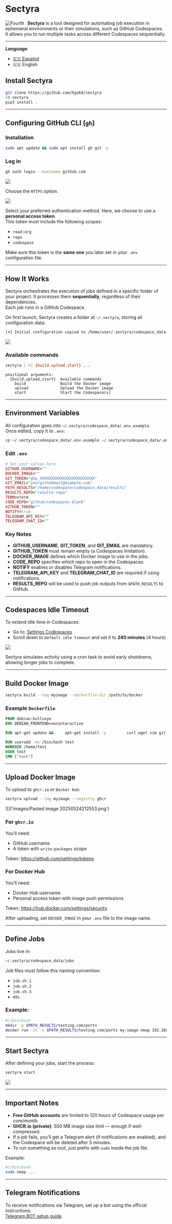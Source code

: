 
# Sectyra

<p align="center">
<img src="images/sectyra.png"
        alt="Fourth"
        style="float: left; margin-right: 10px;" />
</p>

**Sectyra** is a tool designed for automating job execution in ephemeral environments or their simulations, such as GitHub Codespaces. It allows you to run multiple tasks across different Codespaces sequentially.

---

***Language***
- [🇪🇸 Español](./README.es.md)
- 🇺🇸 English

## Install Sectyra

```bash
git clone https://github.com/hgx64/sectyra
cd sectyra
pip3 install .
```

---

## Configuring GitHub CLI (`gh`)

### Installation

```bash
sudo apt update && sudo apt install gh git -y
```

### Log in

```bash
gh auth login --hostname github.com
```

![](images/Pasted_image_20250525015044.png)

Choose the `HTTPS` option.

![](images/Pasted_image_20250525015114.png)

Select your preferred authentication method. Here, we choose to use a **personal access token**.  
This token must include the following scopes:

- `read:org`
- `repo`
- `codespace`

Make sure this token is the **same one** you later set in your `.env` configuration file.

---

## How It Works

Sectyra orchestrates the execution of jobs defined in a specific folder of your project. It processes them **sequentially**, regardless of their dependencies.  
Each job runs in a GitHub Codespace.

On first launch, Sectyra creates a folder at `~/.sectyra`, storing all configuration data:

```bash
[+] Initial configuration copied to /home/user/.sectyra/codespace_data
```

![](images/Pasted_image_20250524205632.png)

### Available commands

```bash
sectyra [-h] {build,upload,start} ...
```

```text
positional arguments:
  {build,upload,start}  Available commands
    build               Build the Docker image
    upload              Upload the Docker image
    start               Start the Codespace(s)
```

---

## Environment Variables

All configuration goes into `~/.sectyra/codespace_data/.env.example`.  
Once edited, copy it to `.env`:

```bash
cp ~/.sectyra/codespace_data/.env.example ~/.sectyra/codespace_data/.env
```

### Edit `.env`

```ruby
# Set your values here
GITHUB_USERNAME=""
DOCKER_IMAGE=""
GIT_TOKEN="ghp_XXXXXXXXXXXXXXXXXXXXXXXX"
GIT_EMAIL="yourgithubmail@example.com"
PATH_RESULTS="/home/codespace/codespace_data/results"
RESULTS_REPO="results-repo"
TERM=xterm
CODE_REPO="github/codespaces-blank"
GITHUB_TOKEN=""
NOTIFY=true
TELEGRAM_API_KEY=""
TELEGRAM_CHAT_ID=""
```

### Key Notes

- **GITHUB_USERNAME**, **GIT_TOKEN**, and **GIT_EMAIL** are mandatory.
- **GITHUB_TOKEN** must remain empty (a Codespaces limitation).
- **DOCKER_IMAGE** defines which Docker image to use in the jobs.
- **CODE_REPO** specifies which repo to open in the Codespaces.
- **NOTIFY** enables or disables Telegram notifications.
- **TELEGRAM_API_KEY** and **TELEGRAM_CHAT_ID** are required if using notifications.
- **RESULTS_REPO** will be used to push job outputs from `$PATH_RESULTS` to GitHub.

---

## Codespaces Idle Timeout

To extend idle time in Codespaces:

- Go to: [Settings Codespaces](https://github.com/settings/codespaces)
- Scroll down to `Default idle timeout` and set it to **240 minutes** (4 hours)

![](images/Pasted_image_20250524230958.png)

Sectyra simulates activity using a cron task to avoid early shutdowns, allowing longer jobs to complete.

---

## Build Docker Image

```bash
sectyra build --tag myimage --dockerfile-dir /path/to/docker
```

### Example `Dockerfile`

```Dockerfile
FROM debian:bullseye
ENV DEBIAN_FRONTEND=noninteractive

RUN apt-get update &&     apt-get install -y         curl wget vim git net-tools iputils-ping &&     apt-get clean &&     rm -rf /var/lib/apt/lists/*

RUN useradd -ms /bin/bash test
WORKDIR /home/test
USER test
CMD ["bash"]
```

---

## Upload Docker Image

To upload to `ghcr.io` or `Docker Hub`:

```bash
sectyra upload --tag myimage --registry ghcr
```

![]('images/Pasted image 20250524212553.png')

### For `ghcr.io`

You’ll need:

- GitHub username
- A token with `write:packages` scope

Token: https://github.com/settings/tokens

### For Docker Hub

You’ll need:

- Docker Hub username
- Personal access token with image push permissions

Token: https://hub.docker.com/settings/security

After uploading, set `DOCKER_IMAGE` in your `.env` file to the image name.

---

## Define Jobs

Jobs live in:

```bash
~/.sectyra/codespace_data/jobs
```

Job files must follow this naming convention:

- `job.sh.1`
- `job.sh.2`
- `job.sh.3`
- etc.

### Example:

```bash
#!/bin/bash
mkdir -p $PATH_RESULTS/testing.com/ports
docker run -it -v $PATH_RESULTS/testing.com/ports my-image nmap 192.168.1.1/24
```

---

## Start Sectyra

After defining your jobs, start the process:

```bash
sectyra start
```

![](images/Pasted_image_20250524222327.png)

---

## Important Notes

- **Free GitHub accounts** are limited to 120 hours of Codespace usage per core/month.
- **GHCR.io (private)**: 500 MB image size limit — enough if well-compressed.
- If a job fails, you’ll get a Telegram alert (if notifications are enabled), and the Codespace will be deleted after 5 minutes.
- To run something as root, just prefix with `sudo` inside the job file.

Example:

```bash
#!/bin/bash
sudo nmap ...
```

---

## Telegram Notifications

To receive notifications via Telegram, set up a bot using the official instructions:  
[Telegram BOT setup guide](https://docs.radist.online/docs/our-products/radist-web/connections/telegram-bot/instructions-for-creating-and-configuring-a-bot-in-botfather)
